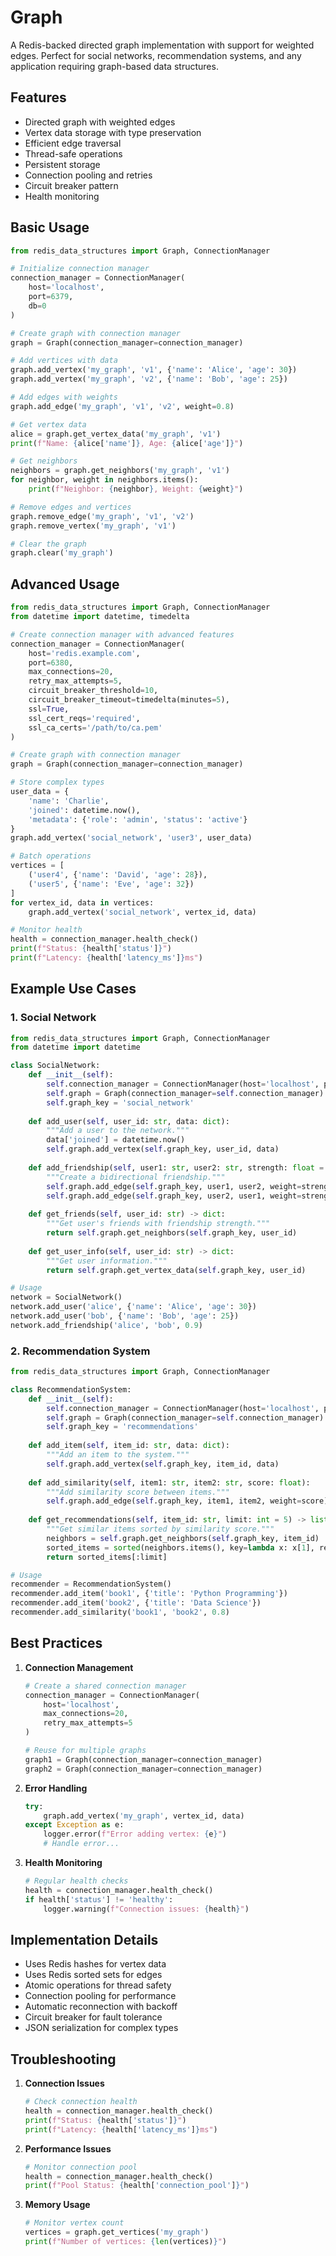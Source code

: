 # Graph

A Redis-backed directed graph implementation with support for weighted edges. Perfect for social networks, recommendation systems, and any application requiring graph-based data structures.

## Features

- Directed graph with weighted edges
- Vertex data storage with type preservation
- Efficient edge traversal
- Thread-safe operations
- Persistent storage
- Connection pooling and retries
- Circuit breaker pattern
- Health monitoring

## Basic Usage

```python
from redis_data_structures import Graph, ConnectionManager

# Initialize connection manager
connection_manager = ConnectionManager(
    host='localhost',
    port=6379,
    db=0
)

# Create graph with connection manager
graph = Graph(connection_manager=connection_manager)

# Add vertices with data
graph.add_vertex('my_graph', 'v1', {'name': 'Alice', 'age': 30})
graph.add_vertex('my_graph', 'v2', {'name': 'Bob', 'age': 25})

# Add edges with weights
graph.add_edge('my_graph', 'v1', 'v2', weight=0.8)

# Get vertex data
alice = graph.get_vertex_data('my_graph', 'v1')
print(f"Name: {alice['name']}, Age: {alice['age']}")

# Get neighbors
neighbors = graph.get_neighbors('my_graph', 'v1')
for neighbor, weight in neighbors.items():
    print(f"Neighbor: {neighbor}, Weight: {weight}")

# Remove edges and vertices
graph.remove_edge('my_graph', 'v1', 'v2')
graph.remove_vertex('my_graph', 'v1')

# Clear the graph
graph.clear('my_graph')
```

## Advanced Usage

```python
from redis_data_structures import Graph, ConnectionManager
from datetime import datetime, timedelta

# Create connection manager with advanced features
connection_manager = ConnectionManager(
    host='redis.example.com',
    port=6380,
    max_connections=20,
    retry_max_attempts=5,
    circuit_breaker_threshold=10,
    circuit_breaker_timeout=timedelta(minutes=5),
    ssl=True,
    ssl_cert_reqs='required',
    ssl_ca_certs='/path/to/ca.pem'
)

# Create graph with connection manager
graph = Graph(connection_manager=connection_manager)

# Store complex types
user_data = {
    'name': 'Charlie',
    'joined': datetime.now(),
    'metadata': {'role': 'admin', 'status': 'active'}
}
graph.add_vertex('social_network', 'user3', user_data)

# Batch operations
vertices = [
    ('user4', {'name': 'David', 'age': 28}),
    ('user5', {'name': 'Eve', 'age': 32})
]
for vertex_id, data in vertices:
    graph.add_vertex('social_network', vertex_id, data)

# Monitor health
health = connection_manager.health_check()
print(f"Status: {health['status']}")
print(f"Latency: {health['latency_ms']}ms")
```

## Example Use Cases

### 1. Social Network

```python
from redis_data_structures import Graph, ConnectionManager
from datetime import datetime

class SocialNetwork:
    def __init__(self):
        self.connection_manager = ConnectionManager(host='localhost', port=6379)
        self.graph = Graph(connection_manager=self.connection_manager)
        self.graph_key = 'social_network'
    
    def add_user(self, user_id: str, data: dict):
        """Add a user to the network."""
        data['joined'] = datetime.now()
        self.graph.add_vertex(self.graph_key, user_id, data)
    
    def add_friendship(self, user1: str, user2: str, strength: float = 1.0):
        """Create a bidirectional friendship."""
        self.graph.add_edge(self.graph_key, user1, user2, weight=strength)
        self.graph.add_edge(self.graph_key, user2, user1, weight=strength)
    
    def get_friends(self, user_id: str) -> dict:
        """Get user's friends with friendship strength."""
        return self.graph.get_neighbors(self.graph_key, user_id)
    
    def get_user_info(self, user_id: str) -> dict:
        """Get user information."""
        return self.graph.get_vertex_data(self.graph_key, user_id)

# Usage
network = SocialNetwork()
network.add_user('alice', {'name': 'Alice', 'age': 30})
network.add_user('bob', {'name': 'Bob', 'age': 25})
network.add_friendship('alice', 'bob', 0.9)
```

### 2. Recommendation System

```python
from redis_data_structures import Graph, ConnectionManager

class RecommendationSystem:
    def __init__(self):
        self.connection_manager = ConnectionManager(host='localhost', port=6379)
        self.graph = Graph(connection_manager=self.connection_manager)
        self.graph_key = 'recommendations'
    
    def add_item(self, item_id: str, data: dict):
        """Add an item to the system."""
        self.graph.add_vertex(self.graph_key, item_id, data)
    
    def add_similarity(self, item1: str, item2: str, score: float):
        """Add similarity score between items."""
        self.graph.add_edge(self.graph_key, item1, item2, weight=score)
    
    def get_recommendations(self, item_id: str, limit: int = 5) -> list:
        """Get similar items sorted by similarity score."""
        neighbors = self.graph.get_neighbors(self.graph_key, item_id)
        sorted_items = sorted(neighbors.items(), key=lambda x: x[1], reverse=True)
        return sorted_items[:limit]

# Usage
recommender = RecommendationSystem()
recommender.add_item('book1', {'title': 'Python Programming'})
recommender.add_item('book2', {'title': 'Data Science'})
recommender.add_similarity('book1', 'book2', 0.8)
```

## Best Practices

1. **Connection Management**
   ```python
   # Create a shared connection manager
   connection_manager = ConnectionManager(
       host='localhost',
       max_connections=20,
       retry_max_attempts=5
   )
   
   # Reuse for multiple graphs
   graph1 = Graph(connection_manager=connection_manager)
   graph2 = Graph(connection_manager=connection_manager)
   ```

2. **Error Handling**
   ```python
   try:
       graph.add_vertex('my_graph', vertex_id, data)
   except Exception as e:
       logger.error(f"Error adding vertex: {e}")
       # Handle error...
   ```

3. **Health Monitoring**
   ```python
   # Regular health checks
   health = connection_manager.health_check()
   if health['status'] != 'healthy':
       logger.warning(f"Connection issues: {health}")
   ```

## Implementation Details

- Uses Redis hashes for vertex data
- Uses Redis sorted sets for edges
- Atomic operations for thread safety
- Connection pooling for performance
- Automatic reconnection with backoff
- Circuit breaker for fault tolerance
- JSON serialization for complex types

## Troubleshooting

1. **Connection Issues**
   ```python
   # Check connection health
   health = connection_manager.health_check()
   print(f"Status: {health['status']}")
   print(f"Latency: {health['latency_ms']}ms")
   ```

2. **Performance Issues**
   ```python
   # Monitor connection pool
   health = connection_manager.health_check()
   print(f"Pool Status: {health['connection_pool']}")
   ```

3. **Memory Usage**
   ```python
   # Monitor vertex count
   vertices = graph.get_vertices('my_graph')
   print(f"Number of vertices: {len(vertices)}")
   ``` 
